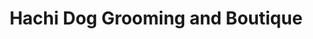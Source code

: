 ---
title: "Hachi Dog Grooming and Boutique"
url: /miami/hachi-dog-grooming-and-boutique/
shop: pet grooming
---